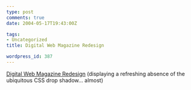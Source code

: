 ```yaml
---
type: post
comments: true
date: 2004-05-17T19:43:00Z

tags:
- Uncategorized
title: Digital Web Magazine Redesign

wordpress_id: 387
---
```


[Digital Web Magazine Redesign](http://www.digital-web.com/) (displaying a refreshing absence of the ubiquitous CSS drop shadow… almost)
